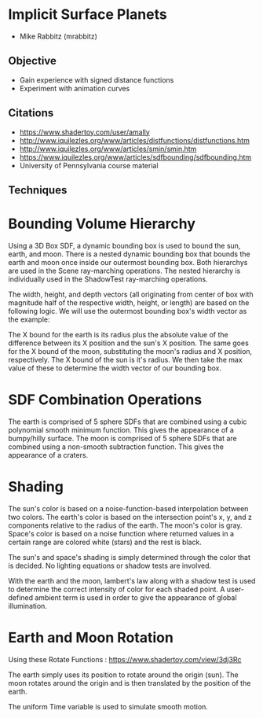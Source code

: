 # Implicit Surface Planets
- Mike Rabbitz (mrabbitz)

## Objective
- Gain experience with signed distance functions
- Experiment with animation curves

## Citations
- https://www.shadertoy.com/user/amally
- http://www.iquilezles.org/www/articles/distfunctions/distfunctions.htm
- http://www.iquilezles.org/www/articles/smin/smin.htm
- https://www.iquilezles.org/www/articles/sdfbounding/sdfbounding.htm
- University of Pennsylvania course material

## Techniques
# Bounding Volume Hierarchy

Using a 3D Box SDF, a dynamic bounding box is used to bound the sun, earth, and moon.  There is a nested dynamic bounding box that bounds the earth and moon once inside our outermost bounding box.  Both hierarchys are used in the Scene ray-marching operations.  The nested hierarchy is individually used in the ShadowTest ray-marching operations.

The width, height, and depth vectors (all originating from center of box with magnitude half of the respective width, height, or length) are based on the following logic.  We will use the outermost bounding box's width vector as the example:

The X bound for the earth is its radius plus the absolute value of the difference between its X position and the sun's X position.
The same goes for the X bound of the moon, substituting the moon's radius and X position, respectively.
The X bound of the sun is it's radius.
We then take the max value of these to determine the width vector of our bounding box.

# SDF Combination Operations

The earth is comprised of 5 sphere SDFs that are combined using a cubic polynomial smooth minimum function.  This gives the appearance of a bumpy/hilly surface.
The moon is comprised of 5 sphere SDFs that are combined using a non-smooth subtraction function.  This gives the appearance of a craters.

# Shading

The sun's color is based on a noise-function-based interpolation between two colors.
The earth's color is based on the intersection point's x, y, and z components relative to the radius of the earth.
The moon's color is gray.
Space's color is based on a noise function where returned values in a certain range are colored white (stars) and the rest is black.

The sun's and space's shading is simply determined through the color that is decided.  No lighting equations or shadow tests are involved.

With the earth and the moon, lambert's law along with a shadow test is used to determine the correct intensity of color for each shaded point.  A user-defined ambient term is used in order to give the appearance of global illumination.

# Earth and Moon Rotation

Using these Rotate Functions : https://www.shadertoy.com/view/3dj3Rc

The earth simply uses its position to rotate around the origin (sun).
The moon rotates around the origin and is then translated by the position of the earth.

The uniform Time variable is used to simulate smooth motion.
